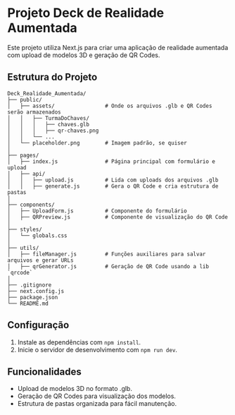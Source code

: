 # Projeto Deck de Realidade Aumentada

Este projeto utiliza Next.js para criar uma aplicação de realidade aumentada com upload de modelos 3D e geração de QR Codes.

## Estrutura do Projeto

```
Deck_Realidade_Aumentada/
├── public/
│   ├── assets/                # Onde os arquivos .glb e QR Codes serão armazenados
│   │   ├── TurmaDoChaves/
│   │   │   ├── chaves.glb
│   │   │   ├── qr-chaves.png
│   │   └── ...
│   └── placeholder.png        # Imagem padrão, se quiser
│
├── pages/
│   ├── index.js               # Página principal com formulário e upload
│   ├── api/
│   │   ├── upload.js          # Lida com uploads dos arquivos .glb
│   │   ├── generate.js        # Gera o QR Code e cria estrutura de pastas
│
├── components/
│   ├── UploadForm.js          # Componente do formulário
│   ├── QRPreview.js           # Componente de visualização do QR Code
│
├── styles/
│   └── globals.css
│
├── utils/
│   ├── fileManager.js         # Funções auxiliares para salvar arquivos e gerar URLs
│   ├── qrGenerator.js         # Geração de QR Code usando a lib `qrcode`
│
├── .gitignore
├── next.config.js
├── package.json
└── README.md
```

## Configuração

1. Instale as dependências com `npm install`.
2. Inicie o servidor de desenvolvimento com `npm run dev`.

## Funcionalidades

- Upload de modelos 3D no formato .glb.
- Geração de QR Codes para visualização dos modelos.
- Estrutura de pastas organizada para fácil manutenção.